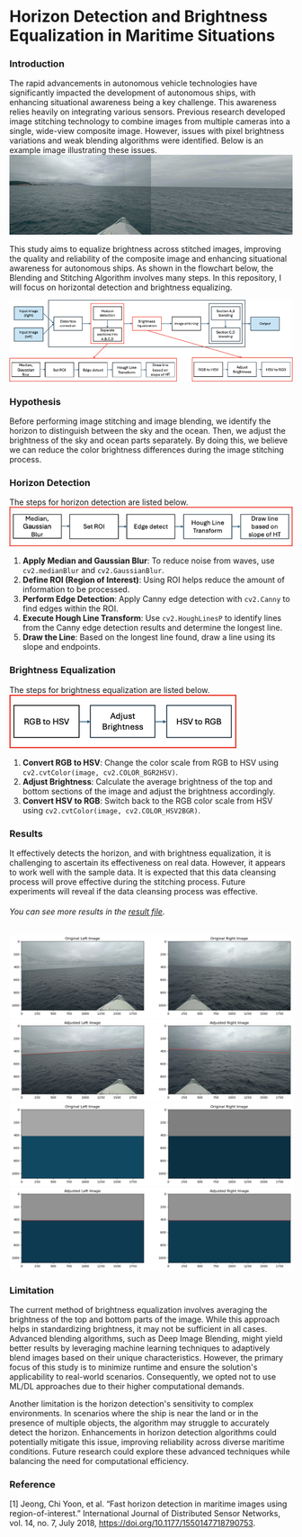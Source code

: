# Horizon Detection and Brightness Equalization in Maritime Situations
### Introduction

The rapid advancements in autonomous vehicle technologies have significantly impacted the development of autonomous ships, with enhancing situational awareness being a key challenge. This awareness relies heavily on integrating various sensors. Previous research developed image stitching technology to combine images from multiple cameras into a single, wide-view composite image. However, issues with pixel brightness variations and weak blending algorithms were identified. Below is an example image illustrating these issues.<br>
![stitching image example](/data/pano131.jpg)

This study aims to equalize brightness across stitched images, improving the quality and reliability of the composite image and enhancing situational awareness for autonomous ships. As shown in the flowchart below, the Blending and Stitching Algorithm involves many steps. In this repository, I will focus on horizontal detection and brightness equalizing.

![Flowchart for Horizon detection and Brightness Equalization](/flowchart/flowchart_final.png)
### Hypothesis
Before performing image stitching and image blending, we identify the horizon to distinguish between the sky and the ocean. Then, we adjust the brightness of the sky and ocean parts separately. By doing this, we believe we can reduce the color brightness differences during the image stitching process.
### Horizon Detection
The steps for horizon detection are listed below.<br>
![Horizon Detection](/flowchart/Horizon_detection_flowchart.png)
1. **Apply Median and Gaussian Blur**: To reduce noise from waves, use `cv2.medianBlur` and `cv2.GaussianBlur`.
2. **Define ROI (Region of Interest)**: Using ROI helps reduce the amount of information to be processed.
3. **Perform Edge Detection**: Apply Canny edge detection with `cv2.Canny` to find edges within the ROI.
4. **Execute Hough Line Transform**: Use `cv2.HoughLinesP` to identify lines from the Canny edge detection results and determine the longest line.
5. **Draw the Line**: Based on the longest line found, draw a line using its slope and endpoints.
### Brightness Equalization
The steps for brightness equalization are listed below. <br>
![Brightness Equalization](/flowchart/Brightness_eq.png)
1. **Convert RGB to HSV**: Change the color scale from RGB to HSV using `cv2.cvtColor(image, cv2.COLOR_BGR2HSV)`.
2. **Adjust Brightness**: Calculate the average brightness of the top and bottom sections of the image and adjust the brightness accordingly.
3. **Convert HSV to RGB**: Switch back to the RGB color scale from HSV using `cv2.cvtColor(image, cv2.COLOR_HSV2BGR)`.
### Results
It effectively detects the horizon, and with brightness equalization, it is challenging to ascertain its effectiveness on real data. However, it appears to work well with the sample data. It is expected that this data cleansing process will prove effective during the stitching process. Future experiments will reveal if the data cleansing process was effective.
###### You can see more results in the [result file](result).
![alt text](/result/original_1.png)
![alt text](/result/result_1.png)
![alt text](/result/original_5.png)
![alt text](/result/result_5.png)
### Limitation
The current method of brightness equalization involves averaging the brightness of the top and bottom parts of the image. While this approach helps in standardizing brightness, it may not be sufficient in all cases. Advanced blending algorithms, such as Deep Image Blending, might yield better results by leveraging machine learning techniques to adaptively blend images based on their unique characteristics. However, the primary focus of this study is to minimize runtime and ensure the solution's applicability to real-world scenarios. Consequently, we opted not to use ML/DL approaches due to their higher computational demands.

Another limitation is the horizon detection's sensitivity to complex environments. In scenarios where the ship is near the land or in the presence of multiple objects, the algorithm may struggle to accurately detect the horizon. Enhancements in horizon detection algorithms could potentially mitigate this issue, improving reliability across diverse maritime conditions. Future research could explore these advanced techniques while balancing the need for computational efficiency.

### Reference
[1] Jeong, Chi Yoon, et al. “Fast horizon detection in maritime images using region-of-interest.” International Journal of Distributed Sensor Networks, vol. 14, no. 7, July 2018, https://doi.org/10.1177/1550147718790753. 
